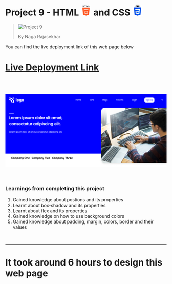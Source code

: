 # Project 9 - HTML ![HTML Logo](./HTML_logo.png) and CSS ![CSS logo](./CSS_logo.png)

> ![Project 9](https://img.shields.io/badge/Project-9-brightgreen)
>
> By Naga Rajasekhar

You can find the live deployment link of this web page below 
# [Live Deployment Link](https://developerhomepage.netlify.app/)
<br/>
<br/>


![Preview](./preview_developer.png)

<br/>

### Learnings from completing this project

1. Gained knowledge about postions and its properties<br/>
2. Learnt about box-shadow and its properties
3. Learnt about flex and its properties
4. Gained knowledge on how to use background colors
5. Gained knowledge about padding, margin, colors, border and their values


<br>

<hr>

# It took around 6 hours to design this web page